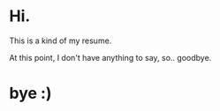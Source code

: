 # Hi.
This is a kind of my resume.

At this point, I don't have anything to say, so.. goodbye.
# bye :)
